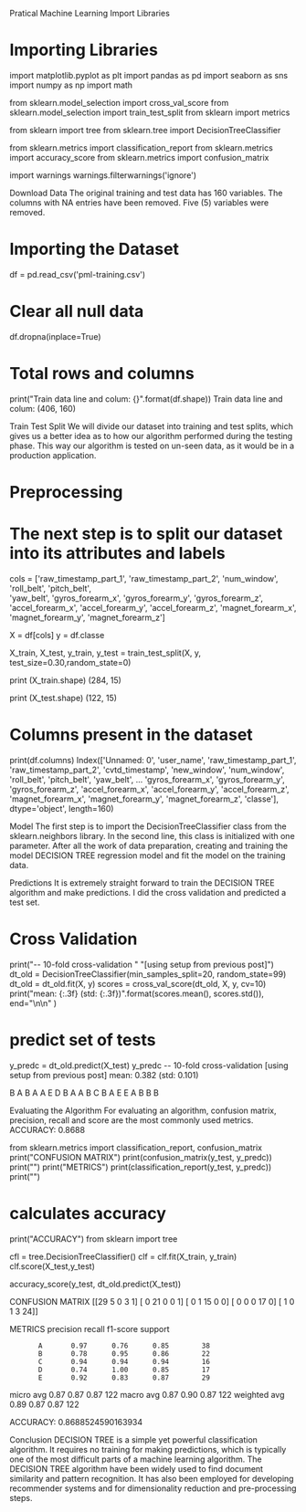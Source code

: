 Pratical Machine Learning
Import Libraries

# Importing Libraries
import matplotlib.pyplot as plt
import pandas as pd
import seaborn as sns
import numpy as np
import math

from sklearn.model_selection import cross_val_score
from sklearn.model_selection import train_test_split 
from sklearn import metrics 

from sklearn import tree
from sklearn.tree import DecisionTreeClassifier

from sklearn.metrics import classification_report
from sklearn.metrics import accuracy_score
from sklearn.metrics import confusion_matrix

import warnings
warnings.filterwarnings('ignore')

Download Data
The original training and test data has 160 variables.
The columns with NA entries have been removed. Five (5) variables were removed.

# Importing the Dataset 
df = pd.read_csv('pml-training.csv')

# Clear all null data
df.dropna(inplace=True)

# Total rows and columns 
print("Train data line and colum: {}".format(df.shape))
Train data line and colum: (406, 160)

Train Test Split
We will divide our dataset into training and test splits, which gives us a better idea as to how our algorithm performed during the testing phase. This way our algorithm is tested on un-seen data, as it would be in a production application.

# Preprocessing
# The next step is to split our dataset into its attributes and labels

cols = ['raw_timestamp_part_1',
'raw_timestamp_part_2',
'num_window',
'roll_belt',
'pitch_belt',	
'yaw_belt',
'gyros_forearm_x',
'gyros_forearm_y',
'gyros_forearm_z',
'accel_forearm_x',
'accel_forearm_y',
'accel_forearm_z',
'magnet_forearm_x',
'magnet_forearm_y',
'magnet_forearm_z']


X = df[cols]
y = df.classe

X_train, X_test, y_train, y_test = train_test_split(X, y, test_size=0.30,random_state=0)

print (X_train.shape)
(284, 15)

print (X_test.shape)
(122, 15)



# Columns present in the dataset 
print(df.columns)
Index(['Unnamed: 0', 'user_name', 'raw_timestamp_part_1',
       'raw_timestamp_part_2', 'cvtd_timestamp', 'new_window', 'num_window',
       'roll_belt', 'pitch_belt', 'yaw_belt',
       ...
       'gyros_forearm_x', 'gyros_forearm_y', 'gyros_forearm_z',
       'accel_forearm_x', 'accel_forearm_y', 'accel_forearm_z',
       'magnet_forearm_x', 'magnet_forearm_y', 'magnet_forearm_z', 'classe'],
      dtype='object', length=160)




Model
The first step is to import the DecisionTreeClassifier class from the sklearn.neighbors library. In the second line, this class is initialized with one parameter. After all the work of data preparation, creating and training the model DECISION TREE regression model and fit the model on the training data.

Predictions
It is extremely straight forward to train the DECISION TREE algorithm and make predictions. I did the cross validation and predicted a test set. 

# Cross Validation
print("-- 10-fold cross-validation "
      "[using setup from previous post]")
dt_old = DecisionTreeClassifier(min_samples_split=20,
                                random_state=99)
dt_old = dt_old.fit(X, y)
scores = cross_val_score(dt_old, X, y, cv=10)
print("mean: {:.3f} (std: {:.3f})".format(scores.mean(),
                                          scores.std()),
                                          end="\n\n" )

# predict set of tests
y_predc = dt_old.predict(X_test)
y_predc
-- 10-fold cross-validation [using setup from previous post]
mean: 0.382 (std: 0.101)

B A B A A E D B A A B C B A E E A B B B


Evaluating the Algorithm
For evaluating an algorithm, confusion matrix, precision, recall and score are the most commonly used metrics. 
ACCURACY: 0.8688

from sklearn.metrics import classification_report, confusion_matrix
print("CONFUSION MATRIX")
print(confusion_matrix(y_test, y_predc))
print("")
print("METRICS")
print(classification_report(y_test, y_predc))
print("")

# calculates accuracy
print("ACCURACY")
from sklearn import tree

cfl = tree.DecisionTreeClassifier()
clf = clf.fit(X_train, y_train)
clf.score(X_test,y_test)

accuracy_score(y_test, dt_old.predict(X_test))

CONFUSION MATRIX
[[29  5  0  3  1]
 [ 0 21  0  0  1]
 [ 0  1 15  0  0]
 [ 0  0  0 17  0]
 [ 1  0  1  3 24]]

METRICS
              precision    recall  f1-score   support

           A       0.97      0.76      0.85        38
           B       0.78      0.95      0.86        22
           C       0.94      0.94      0.94        16
           D       0.74      1.00      0.85        17
           E       0.92      0.83      0.87        29

   micro avg       0.87      0.87      0.87       122
   macro avg       0.87      0.90      0.87       122
weighted avg       0.89      0.87      0.87       122


ACCURACY: 0.8688524590163934


Conclusion
DECISION TREE is a simple yet powerful classification algorithm.
It requires no training for making predictions, which is typically one of the most difficult parts of a machine learning algorithm.
The DECISION TREE algorithm have been widely used to find document similarity and pattern recognition.
It has also been employed for developing recommender systems and for dimensionality reduction and pre-processing steps.
